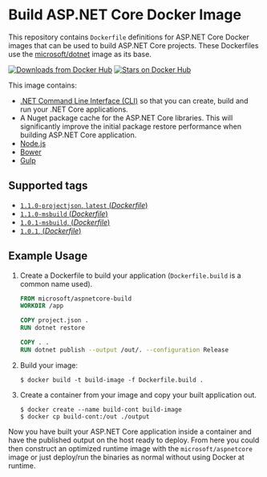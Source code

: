 
Build ASP.NET Core Docker Image
===============================

This repository contains `Dockerfile` definitions for ASP.NET Core Docker images that can be used to build ASP.NET Core
projects. These Dockerfiles use the [microsoft/dotnet](https://hub.docker.com/r/microsoft/dotnet/) image as its base.

[![Downloads from Docker Hub](https://img.shields.io/docker/pulls/microsoft/aspnetcore-build.svg)](https://hub.docker.com/r/microsoft/aspnetcore-build)
[![Stars on Docker Hub](https://img.shields.io/docker/stars/microsoft/aspnetcore-build.svg)](https://hub.docker.com/r/microsoft/aspnetcore-build)

This image contains:

- [.NET Command Line Interface (CLI)](https://github.com/dotnet/cli) so that you can create, build and run your .NET Core applications.
- A Nuget package cache for the ASP.NET Core libraries.  This will significantly improve the initial package restore
  performance when building ASP.NET Core application.
- [Node.js](https://nodejs.org)
- [Bower](https://bower.io/)
- [Gulp](http://gulpjs.com/)

## Supported tags

- [`1.1.0-projectjson`, `latest` (*Dockerfile*)](https://github.com/aspnet/aspnet-docker/blob/master/1.1.0/jessie/build-projectjson/Dockerfile)
- [`1.1.0-msbuild` (*Dockerfile*)](https://github.com/aspnet/aspnet-docker/blob/master/1.1.0/jessie/build-msbuild/Dockerfile)
- [`1.0.1-msbuild`, (*Dockerfile*)](https://github.com/aspnet/aspnet-docker/blob/master/1.0.1/jessie/build-msbuild/Dockerfile)
- [`1.0.1`, (*Dockerfile*)](https://github.com/aspnet/aspnet-docker/blob/master/1.0.1/jessie/build-projectjson/Dockerfile)

## Example Usage

1. Create a Dockerfile to build your application (`Dockerfile.build` is a common name used).

    ```Dockerfile
    FROM microsoft/aspnetcore-build
    WORKDIR /app

    COPY project.json .
    RUN dotnet restore

    COPY . .
    RUN dotnet publish --output /out/. --configuration Release
    ```

2. Build your image:

    ```
    $ docker build -t build-image -f Dockerfile.build .
    ```

3. Create a container from your image and copy your built application out.

    ```
    $ docker create --name build-cont build-image
    $ docker cp build-cont:/out ./output
    ```

Now you have built your ASP.NET Core application inside a container and have the published output on the host ready to
deploy. From here you could then construct an optimized runtime image with the `microsoft/aspnetcore` image or just
deploy/run the binaries as normal without using Docker at runtime.